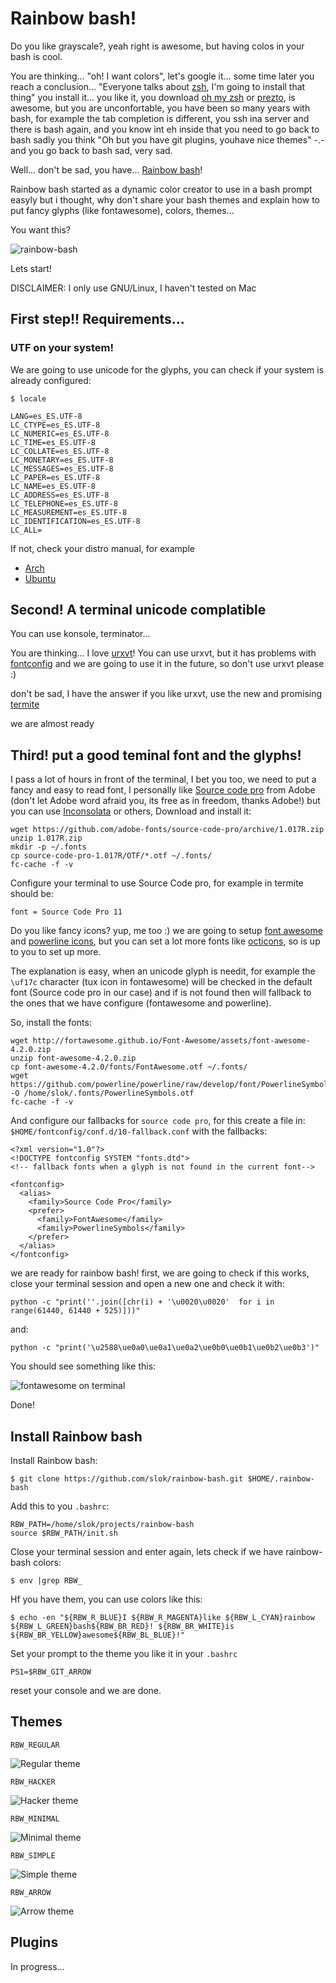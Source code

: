 Rainbow bash!
=============

Do you like grayscale?, yeah right is awesome, but having colos in your
bash is cool.

You are thinking... "oh! I want colors", let's google it... some time later you
reach a conclusion... "Everyone talks about [zsh](http://www.zsh.org/), I'm going to install that thing"
you install it... you like it, you download [oh my zsh](https://github.com/robbyrussell/oh-my-zsh) or [prezto](https://github.com/sorin-ionescu/prezto), is awesome, but
you are unconfortable, you have been so many years with bash, for example the
tab completion is different, you ssh ina  server and there is bash again,
and you know int eh inside that you need to go back to bash sadly you think
"Oh but you have git plugins, youhave nice themes" -.- and you go back to bash
sad, very sad.

Well... don't be sad, you have... [Rainbow bash]()!

Rainbow bash started as a dynamic color creator to use in a bash prompt easyly
but i thought, why don't share your bash themes and explain how to put fancy
glyphs (like fontawesome), colors, themes...

You want this?

![rainbow-bash](/snapshots/rainbow-bash.png?raw=true)

Lets start!

DISCLAIMER: I only use GNU/Linux, I haven't tested on Mac


First step!! Requirements...
----------------------------

### UTF on your system!

We are going to use unicode for the glyphs, you can check if your system is
already configured:

    $ locale

    LANG=es_ES.UTF-8
    LC_CTYPE=es_ES.UTF-8
    LC_NUMERIC=es_ES.UTF-8
    LC_TIME=es_ES.UTF-8
    LC_COLLATE=es_ES.UTF-8
    LC_MONETARY=es_ES.UTF-8
    LC_MESSAGES=es_ES.UTF-8
    LC_PAPER=es_ES.UTF-8
    LC_NAME=es_ES.UTF-8
    LC_ADDRESS=es_ES.UTF-8
    LC_TELEPHONE=es_ES.UTF-8
    LC_MEASUREMENT=es_ES.UTF-8
    LC_IDENTIFICATION=es_ES.UTF-8
    LC_ALL=


If not, check your distro manual, for example

* [Arch](https://wiki.archlinux.org/index.php/Locale)
* [Ubuntu](https://help.ubuntu.com/community/Locale)


Second! A terminal unicode complatible
--------------------------------------

You can use konsole, terminator...

You are thinking... I love [urxvt](http://software.schmorp.de/pkg/rxvt-unicode.html)!
You can use urxvt, but it has problems with [fontconfig](http://www.freedesktop.org/wiki/Software/fontconfig/) and we are going to use it in the future, so don't use urxvt please :)

don't be sad, I have the answer if you like urxvt, use the new and promising [termite](https://github.com/thestinger/termite)

we are almost ready


Third! put a good teminal font and the glyphs!
----------------------------------------------

I pass a lot of hours in front of the terminal, I bet you too, we need to put
a fancy and easy to read font, I personally like [Source code pro](http://adobe-fonts.github.io/source-code-pro/) from Adobe
(don't let Adobe word afraid you, its free as in freedom, thanks Adobe!) but
you can use [Inconsolata](http://levien.com/type/myfonts/inconsolata.html) or others, Download and install it:

    wget https://github.com/adobe-fonts/source-code-pro/archive/1.017R.zip
    unzip 1.017R.zip
    mkdir -p ~/.fonts
    cp source-code-pro-1.017R/OTF/*.otf ~/.fonts/
    fc-cache -f -v

Configure your terminal to use Source Code pro, for example in termite should be:

    font = Source Code Pro 11

Do you like fancy icons? yup, me too :) we are going to setup [font awesome](http://fortawesome.github.io/Font-Awesome/) and
[powerline icons](https://github.com/powerline/powerline), but you can set a lot more fonts like [octicons](https://octicons.github.com/),
so is up to you to set up more.

The explanation is easy, when an unicode glyph is needit, for example the
`\uf17c` character (tux icon in fontawesome) will be checked in the default
font (Source code pro in our case) and if is not found then will fallback to
the ones that we have configure (fontawesome and powerline).

So, install the fonts:

    wget http://fortawesome.github.io/Font-Awesome/assets/font-awesome-4.2.0.zip
    unzip font-awesome-4.2.0.zip
    cp font-awesome-4.2.0/fonts/FontAwesome.otf ~/.fonts/
    wget https://github.com/powerline/powerline/raw/develop/font/PowerlineSymbols.otf -O /home/slok/.fonts/PowerlineSymbols.otf
    fc-cache -f -v

And configure our fallbacks for `source code pro`, for this create a file in:
`$HOME/fontconfig/conf.d/10-fallback.conf` with the fallbacks:

    <?xml version="1.0"?>
    <!DOCTYPE fontconfig SYSTEM "fonts.dtd">
    <!-- fallback fonts when a glyph is not found in the current font-->

    <fontconfig>
      <alias>
        <family>Source Code Pro</family>
        <prefer>
          <family>FontAwesome</family>
          <family>PowerlineSymbols</family>
        </prefer>
      </alias>
    </fontconfig>

we are ready for rainbow bash! first, we are going to check if this works, close your
terminal session and open a new one and check it with:

    python -c "print(''.join([chr(i) + '\u0020\u0020'  for i in range(61440, 61440 + 525)]))"

and:

    python -c "print('\u2588\ue0a0\ue0a1\ue0a2\ue0b0\ue0b1\ue0b2\ue0b3')"

You should see something like this:

![fontawesome on terminal](/snapshots/font-awesome.png?raw=true)

Done!

Install Rainbow bash
--------------------

Install Rainbow bash:

    $ git clone https://github.com/slok/rainbow-bash.git $HOME/.rainbow-bash

Add this to you `.bashrc`:

    RBW_PATH=/home/slok/projects/rainbow-bash
    source $RBW_PATH/init.sh

Close your terminal session and enter again, lets check if we have rainbow-bash
colors:

    $ env |grep RBW_

Hf you have them, you can use colors like this:

    $ echo -en "${RBW_R_BLUE}I ${RBW_R_MAGENTA}like ${RBW_L_CYAN}rainbow ${RBW_L_GREEN}bash${RBW_BR_RED}! ${RBW_BR_WHITE}is ${RBW_BR_YELLOW}awesome${RBW_BL_BLUE}!"

Set your prompt to the theme you like it in your `.bashrc`

    PS1=$RBW_GIT_ARROW

reset your console and we are done.


Themes
------

`RBW_REGULAR`

![Regular theme](/snapshots/rbw_regular.png?raw=true)

`RBW_HACKER`

![Hacker theme](/snapshots/rbw_hacker.png?raw=true)

`RBW_MINIMAL`

![Minimal theme](/snapshots/rbw_minimal.png?raw=true)


`RBW_SIMPLE`

![Simple theme](/snapshots/rbw_simple.png?raw=true)


`RBW_ARROW`

![Arrow theme](/snapshots/rbw_arrow.png?raw=true)


Plugins
-------

In progress...